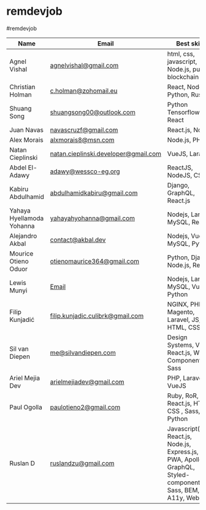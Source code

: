 # remdevjob

#remdevjob

| Name                      | Email                                  | Best skills                                                                                                      | Link                                               | Twitter account                     |
| ------------------------- | -------------------------------------- | ---------------------------------------------------------------------------------------------------------------- | -------------------------------------------------- | ----------------------------------- |
| Agnel Vishal              | agnelvishal@gmail.com                  | html, css, javascript, Node.js, public blockchain                                                                | https://agnelvishal.github.io/                     | https://twitter.com/agnelvishal     |
| Christian Holman          | c.holman@zohomail.eu                   | React, Node, Python, Rust                                                                                        | https://christianholman.me                         | https://twitter.com/0xholman        |
| Shuang Song               | shuangsong00@outlook.com               | Python Tensorflow, JS React                                                                                      | https://sysghost.me/studio                         | https://twitter.com/Shydevil_Song   |
| Juan Navas                | navascruzf@gmail.com                   | React.js, Node.js                                                                                                | https://juannavas.dev                              | https://twitter.com/JuanNavasJN     |
| Alex Morais               | alxmorais8@msn.com                     | Node.js, PHP                                                                                                     | https://linkedin.com/in/alexmorais/                | https://twitter.com/alxhotel        |
| Natan Cieplinski          | natan.cieplinski.developer@gmail.com   | VueJS, Laravel                                                                                                   | https://github.com/NatanCieplinski                 | https://twitter.com/NatanCieplinski |
| Abdel El-Adawy            | adawy@wessco-eg.org                    | ReactJS, NodeJS, CSS                                                                                             | https://www.linkedin.com/in/abdelrahman-el-adawy/  | https://twitter.com/MrViometal      |
| Kabiru Abdulhamid         | abdulhamidkabiru@gmail.com             | Django, GraphQL, React.js                                                                                        | http://github.com/iamkabiru                        | http://twitter.com/iamkabiru        |
| Yahaya Hyellamoda Yohanna | yahayahyohanna@gmail.com               | Nodejs, Laravel, MySQL, React.js                                                                                 | https://yhyportfolio.netlify.app                   | http://twitter.com/yasholma         |
| Alejandro Akbal           | contact@akbal.dev                      | Nodejs, Vuejs, MySQL, Python                                                                                     | https://akbal.dev                                  |                                     |
| Mourice Otieno Oduor      | otienomaurice364@gmail.com             | Python, Django, Node.js, React.js                                                                                | https://twitter.com/Morys0                         | https://twitter.com/Morys0          |
| Lewis Munyi               | [Email](mailto:lewismunyi97@gmail.com) | Nodejs, Laravel, MySQL, Vue.js, Python                                                                           | [lewis-munyi.web.app](https://lewis-munyi.web.app) | -                                   |
| Filip Kunjadić            | filip.kunjadic.culibrk@gmail.com       | NGINX, PHP, Magento, Laravel, JS, HTML, CSS                                                                      | https://filipkunjadic.com                          | https://twitter.com/filipkunjadic   |
| Sil van Diepen            | me@silvandiepen.com                    | Design Systems, Vue, React.js, Web Components, Sass                                                              | https://silvandiepen.com                           | https://twitter.com/silvandiepen    |
| Ariel Mejia Dev           | arielmejiadev@gmail.com                | PHP, Laravel, VueJS                                                                                              | https://arielmejiadev.com                          | https://twitter.com/ArielMejiaDev   |
| Paul Ogolla               | paulotieno2@gmail.com                  | Ruby, RoR, React.js, HTML, CSS , Sass, Js, Python                                                                | https://profile.codersrank.io/user/paulzay/        | https://twitter.com/_paulzay_       |
| Ruslan D                  | ruslandzu@gmail.com                    | Javascript(ES6), React.js, Node.js, Express.js, PWA, Apollo GraphQL, Styled-components, Sass, BEM, A11y, Webpack | https://github.com/drumm2k                         | https://twitter.com/drumm2k         |
